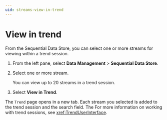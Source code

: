 ```yaml
---
uid: streams-view-in-trend
---
```


# View in trend

From the Sequential Data Store, you can select one or more streams for viewing within a trend session.

1. From the left pane, select **Data Management** > **Sequential Data Store**.

1. Select one or more stream.

	You can view up to 20 streams in a trend session.

1. Select **View in Trend**.

The `Trend` page opens in a new tab. Each stream you selected is added to the trend session and the search field. The For more information on working with trend sessions, see <xref:TrendUserInterface>.